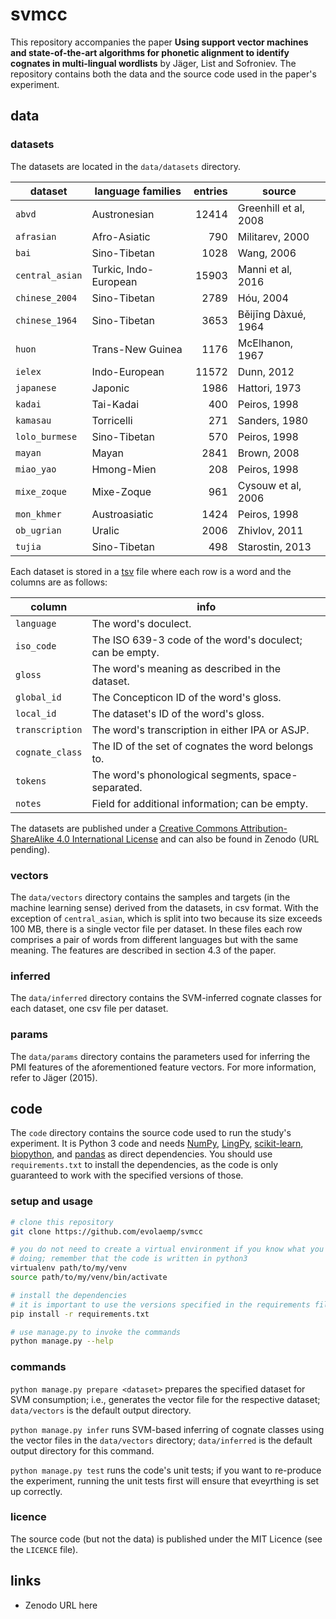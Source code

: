 # svmcc

This repository accompanies the paper **Using support vector machines and
state-of-the-art algorithms for phonetic alignment to identify cognates in
multi-lingual wordlists** by Jäger, List and Sofroniev. The repository contains
both the data and the source code used in the paper's experiment.


## data

### datasets

The datasets are located in the ``data/datasets`` directory.

| dataset            | language families            | entries  | source                       |
|--------------------|------------------------------|---------:|------------------------------|
| `abvd`             | Austronesian                 |    12414 | Greenhill et al, 2008        |
| `afrasian`         | Afro-Asiatic                 |      790 | Militarev, 2000              |
| `bai`              | Sino-Tibetan                 |     1028 | Wang, 2006                   |
| `central_asian`    | Turkic, Indo-European        |    15903 | Manni et al, 2016            |
| `chinese_2004`     | Sino-Tibetan                 |     2789 | Hóu, 2004                    |
| `chinese_1964`     | Sino-Tibetan                 |     3653 | Běijīng Dàxué, 1964          |
| `huon`             | Trans-New Guinea             |     1176 | McElhanon, 1967              |
| `ielex`            | Indo-European                |    11572 | Dunn, 2012                   |
| `japanese`         | Japonic                      |     1986 | Hattori, 1973                |
| `kadai`            | Tai-Kadai                    |      400 | Peiros, 1998                 |
| `kamasau`          | Torricelli                   |      271 | Sanders, 1980                |
| `lolo_burmese`     | Sino-Tibetan                 |      570 | Peiros, 1998                 |
| `mayan`            | Mayan                        |     2841 | Brown, 2008                  |
| `miao_yao`         | Hmong-Mien                   |      208 | Peiros, 1998                 |
| `mixe_zoque`       | Mixe-Zoque                   |      961 | Cysouw et al, 2006           |
| `mon_khmer`        | Austroasiatic                |     1424 | Peiros, 1998                 |
| `ob_ugrian`        | Uralic                       |     2006 | Zhivlov, 2011                |
| `tujia`            | Sino-Tibetan                 |      498 | Starostin, 2013              |

Each dataset is stored in a
[tsv](https://en.wikipedia.org/wiki/Tab-separated_values) file where each row is
a word and the columns are as follows:

| column          | info                                                     |
|-----------------|----------------------------------------------------------|
| `language`      | The word's doculect.                                     |
| `iso_code`      | The ISO 639-3 code of the word's doculect; can be empty. |
| `gloss`         | The word's meaning as described in the dataset.          |
| `global_id`     | The Concepticon ID of the word's gloss.                  |
| `local_id`      | The dataset's ID of the word's gloss.                    |
| `transcription` | The word's transcription in either IPA or ASJP.          |
| `cognate_class` | The ID of the set of cognates the word belongs to.       |
| `tokens`        | The word's phonological segments, space-separated.       |
| `notes`         | Field for additional information; can be empty.          |

The datasets are published under a [Creative Commons Attribution-ShareAlike 4.0
International License](https://creativecommons.org/licenses/by-sa/4.0/) and can
also be found in Zenodo (URL pending).


### vectors

The `data/vectors` directory contains the samples and targets (in the machine
learning sense) derived from the datasets, in csv format. With the exception of
`central_asian`, which is split into two because its size exceeds 100 MB, there
is a single vector file per dataset. In these files each row comprises a pair of
words from different languages but with the same meaning. The features are
described in section 4.3 of the paper.


### inferred

The `data/inferred` directory contains the SVM-inferred cognate classes for each
dataset, one csv file per dataset.


### params

The `data/params` directory contains the parameters used for inferring the PMI
features of the aforementioned feature vectors. For more information, refer to
Jäger (2015).


## code

The `code` directory contains the source code used to run the study's
experiment. It is Python 3 code and needs
[NumPy](https://github.com/numpy/numpy),
[LingPy](https://github.com/lingpy/lingpy),
[scikit-learn](https://github.com/scikit-learn/scikit-learn),
[biopython](https://github.com/biopython/biopython), and
[pandas](https://github.com/pandas-dev/pandas) as direct dependencies. You
should use `requirements.txt` to install the dependencies, as the code is only
guaranteed to work with the specified versions of those.


### setup and usage

```bash
# clone this repository
git clone https://github.com/evolaemp/svmcc

# you do not need to create a virtual environment if you know what you are
# doing; remember that the code is written in python3
virtualenv path/to/my/venv
source path/to/my/venv/bin/activate

# install the dependencies
# it is important to use the versions specified in the requirements file
pip install -r requirements.txt

# use manage.py to invoke the commands
python manage.py --help
```


### commands

`python manage.py prepare <dataset>` prepares the specified dataset for SVM
consumption; i.e., generates the vector file for the respective dataset;
`data/vectors` is the default output directory.

`python manage.py infer` runs SVM-based inferring of cognate classes using the
vector files in the `data/vectors` directory; `data/inferred` is the default
output directory for this command.

`python manage.py test` runs the code's unit tests; if you want to re-produce
the experiment, running the unit tests first will ensure that eveyrthing is set
up correctly.


### licence

The source code (but not the data) is published under the MIT Licence (see the
`LICENCE` file).


## links

* Zenodo URL here
